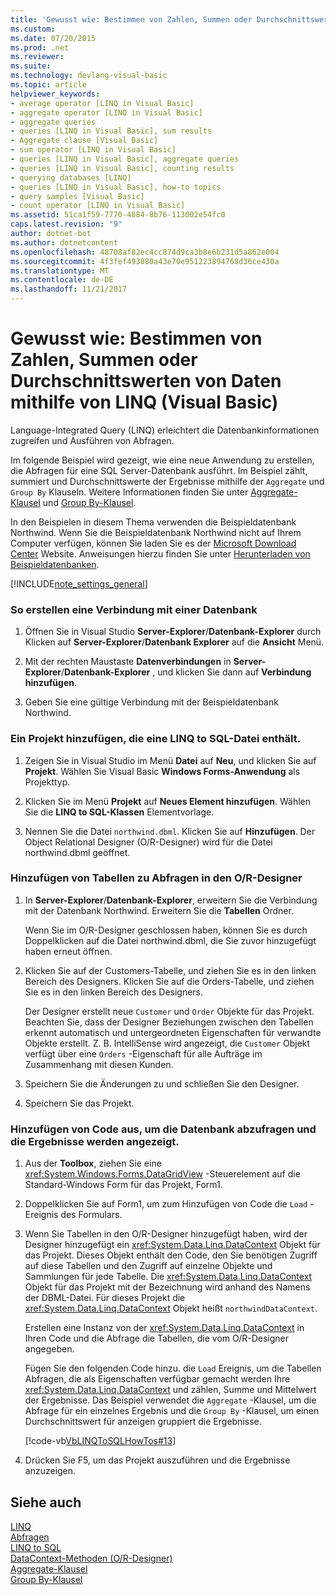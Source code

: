 ```yaml
---
title: 'Gewusst wie: Bestimmen von Zahlen, Summen oder Durchschnittswerten von Daten mithilfe von LINQ (Visual Basic)'
ms.custom: 
ms.date: 07/20/2015
ms.prod: .net
ms.reviewer: 
ms.suite: 
ms.technology: devlang-visual-basic
ms.topic: article
helpviewer_keywords:
- average operator [LINQ in Visual Basic]
- aggregate operator [LINQ in Visual Basic]
- aggregate queries
- queries [LINQ in Visual Basic], sum results
- Aggregate clause [Visual Basic]
- sum operator [LINQ in Visual Basic]
- queries [LINQ in Visual Basic], aggregate queries
- queries [LINQ in Visual Basic], counting results
- querying databases [LINQ]
- queries [LINQ in Visual Basic], how-to topics
- query samples [Visual Basic]
- count operator [LINQ in Visual Basic]
ms.assetid: 51ca1f59-7770-4884-8b76-113002e54fc0
caps.latest.revision: "9"
author: dotnet-bot
ms.author: dotnetcontent
ms.openlocfilehash: 48708af82ec4cc874d9ca3b8e6b231d5a862e004
ms.sourcegitcommit: 4f3fef493080a43e70e951223894768d36ce430a
ms.translationtype: MT
ms.contentlocale: de-DE
ms.lasthandoff: 11/21/2017
---
```

# <a name="how-to-count-sum-or-average-data-by-using-linq-visual-basic"></a>Gewusst wie: Bestimmen von Zahlen, Summen oder Durchschnittswerten von Daten mithilfe von LINQ (Visual Basic)
Language-Integrated Query (LINQ) erleichtert die Datenbankinformationen zugreifen und Ausführen von Abfragen.  
  
 Im folgende Beispiel wird gezeigt, wie eine neue Anwendung zu erstellen, die Abfragen für eine SQL Server-Datenbank ausführt. Im Beispiel zählt, summiert und Durchschnittswerte der Ergebnisse mithilfe der `Aggregate` und `Group By` Klauseln. Weitere Informationen finden Sie unter [Aggregate-Klausel](../../../../visual-basic/language-reference/queries/aggregate-clause.md) und [Group By-Klausel](../../../../visual-basic/language-reference/queries/group-by-clause.md).  
  
 In den Beispielen in diesem Thema verwenden die Beispieldatenbank Northwind. Wenn Sie die Beispieldatenbank Northwind nicht auf Ihrem Computer verfügen, können Sie laden Sie es der [Microsoft Download Center](http://go.microsoft.com/fwlink/?LinkID=98088) Website. Anweisungen hierzu finden Sie unter [Herunterladen von Beispieldatenbanken](https://msdn.microsoft.com/library/bb399411).  
  
[!INCLUDE[note_settings_general](~/includes/note-settings-general-md.md)]  
  
### <a name="to-create-a-connection-to-a-database"></a>So erstellen eine Verbindung mit einer Datenbank  
  
1.  Öffnen Sie in Visual Studio **Server-Explorer**/**Datenbank-Explorer** durch Klicken auf **Server-Explorer**/**Datenbank Explorer** auf die **Ansicht** Menü.  
  
2.  Mit der rechten Maustaste **Datenverbindungen** in **Server-Explorer**/**Datenbank-Explorer** , und klicken Sie dann auf **Verbindung hinzufügen**.  
  
3.  Geben Sie eine gültige Verbindung mit der Beispieldatenbank Northwind.  
  
### <a name="to-add-a-project-that-contains-a-linq-to-sql-file"></a>Ein Projekt hinzufügen, die eine LINQ to SQL-Datei enthält.  
  
1.  Zeigen Sie in Visual Studio im Menü **Datei** auf **Neu**, und klicken Sie auf **Projekt**. Wählen Sie Visual Basic **Windows Forms-Anwendung** als Projekttyp.  
  
2.  Klicken Sie im Menü **Projekt** auf **Neues Element hinzufügen**. Wählen Sie die **LINQ to SQL-Klassen** Elementvorlage.  
  
3.  Nennen Sie die Datei `northwind.dbml`. Klicken Sie auf **Hinzufügen**. Der Object Relational Designer (O/R-Designer) wird für die Datei northwind.dbml geöffnet.  
  
### <a name="to-add-tables-to-query-to-the-or-designer"></a>Hinzufügen von Tabellen zu Abfragen in den O/R-Designer  
  
1.  In **Server-Explorer**/**Datenbank-Explorer**, erweitern Sie die Verbindung mit der Datenbank Northwind. Erweitern Sie die **Tabellen** Ordner.  
  
     Wenn Sie im O/R-Designer geschlossen haben, können Sie es durch Doppelklicken auf die Datei northwind.dbml, die Sie zuvor hinzugefügt haben erneut öffnen.  
  
2.  Klicken Sie auf der Customers-Tabelle, und ziehen Sie es in den linken Bereich des Designers. Klicken Sie auf die Orders-Tabelle, und ziehen Sie es in den linken Bereich des Designers.  
  
     Der Designer erstellt neue `Customer` und `Order` Objekte für das Projekt. Beachten Sie, dass der Designer Beziehungen zwischen den Tabellen erkennt automatisch und untergeordneten Eigenschaften für verwandte Objekte erstellt. Z. B. IntelliSense wird angezeigt, die `Customer` Objekt verfügt über eine `Orders` -Eigenschaft für alle Aufträge im Zusammenhang mit diesen Kunden.  
  
3.  Speichern Sie die Änderungen zu und schließen Sie den Designer.  
  
4.  Speichern Sie das Projekt.  
  
### <a name="to-add-code-to-query-the-database-and-display-the-results"></a>Hinzufügen von Code aus, um die Datenbank abzufragen und die Ergebnisse werden angezeigt.  
  
1.  Aus der **Toolbox**, ziehen Sie eine <xref:System.Windows.Forms.DataGridView> -Steuerelement auf die Standard-Windows Form für das Projekt, Form1.  
  
2.  Doppelklicken Sie auf Form1, um zum Hinzufügen von Code die `Load` -Ereignis des Formulars.  
  
3.  Wenn Sie Tabellen in den O/R-Designer hinzugefügt haben, wird der Designer hinzugefügt ein <xref:System.Data.Linq.DataContext> Objekt für das Projekt. Dieses Objekt enthält den Code, den Sie benötigen Zugriff auf diese Tabellen und den Zugriff auf einzelne Objekte und Sammlungen für jede Tabelle. Die <xref:System.Data.Linq.DataContext> Objekt für das Projekt mit der Bezeichnung wird anhand des Namens der DBML-Datei. Für dieses Projekt die <xref:System.Data.Linq.DataContext> Objekt heißt `northwindDataContext`.  
  
     Erstellen eine Instanz von der <xref:System.Data.Linq.DataContext> in Ihren Code und die Abfrage die Tabellen, die vom O/R-Designer angegeben.  
  
     Fügen Sie den folgenden Code hinzu. die `Load` Ereignis, um die Tabellen Abfragen, die als Eigenschaften verfügbar gemacht werden Ihre <xref:System.Data.Linq.DataContext> und zählen, Summe und Mittelwert der Ergebnisse. Das Beispiel verwendet die `Aggregate` -Klausel, um die Abfrage für ein einzelnes Ergebnis und die `Group By` -Klausel, um einen Durchschnittswert für anzeigen gruppiert die Ergebnisse.  
  
     [!code-vb[VbLINQToSQLHowTos#13](../../../../visual-basic/programming-guide/language-features/linq/codesnippet/VisualBasic/how-to-count-sum-or-average-data-by-using-linq_1.vb)]  
  
4.  Drücken Sie F5, um das Projekt auszuführen und die Ergebnisse anzuzeigen.  
  
## <a name="see-also"></a>Siehe auch  
 [LINQ](../../../../visual-basic/programming-guide/language-features/linq/index.md)  
 [Abfragen](../../../../visual-basic/language-reference/queries/queries.md)  
 [LINQ to SQL](https://msdn.microsoft.com/library/bb386976)  
 [DataContext-Methoden (O/R-Designer)](/visualstudio/data-tools/datacontext-methods-o-r-designer)  
 [Aggregate-Klausel](../../../../visual-basic/language-reference/queries/aggregate-clause.md)  
 [Group By-Klausel](../../../../visual-basic/language-reference/queries/group-by-clause.md)
